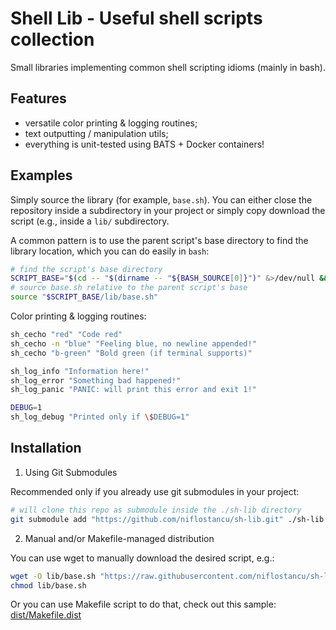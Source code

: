 # Shell Lib - Useful shell scripts collection

Small libraries implementing common shell scripting idioms (mainly in bash).

## Features

- versatile color printing & logging routines;
- text outputting / manipulation utils;
- everything is unit-tested using BATS + Docker containers!

## Examples

Simply source the library (for example, `base.sh`). You can either close the
repository inside a subdirectory in your project or simply copy download the
script (e.g., inside a `lib/` subdirectory.

A common pattern is to use the parent script's base directory to find the library 
location, which you can do easily in `bash`:

```sh
# find the script's base directory
SCRIPT_BASE="$(cd -- "$(dirname -- "${BASH_SOURCE[0]}")" &>/dev/null && pwd)"
# source base.sh relative to the parent script's base
source "$SCRIPT_BASE/lib/base.sh"
```

Color printing & logging routines:
```sh
sh_cecho "red" "Code red"
sh_cecho -n "blue" "Feeling blue, no newline appended!"
sh_cecho "b-green" "Bold green (if terminal supports)"

sh_log_info "Information here!"
sh_log_error "Something bad happened!"
sh_log_panic "PANIC: will print this error and exit 1!"

DEBUG=1
sh_log_debug "Printed only if \$DEBUG=1"
```

## Installation

1. Using Git Submodules

Recommended only if you already use git submodules in your project:
```sh
# will clone this repo as submodule inside the ./sh-lib directory
git submodule add "https://github.com/niflostancu/sh-lib.git" ./sh-lib
```

2. Manual and/or Makefile-managed distribution

You can use wget to manually download the desired script, e.g.:
```sh
wget -O lib/base.sh "https://raw.githubusercontent.com/niflostancu/sh-lib/refs/heads/main/base.sh"
chmod lib/base.sh
```

Or you can use Makefile script to do that, check out this sample:
[dist/Makefile.dist](./dist/Makefile.dist)

